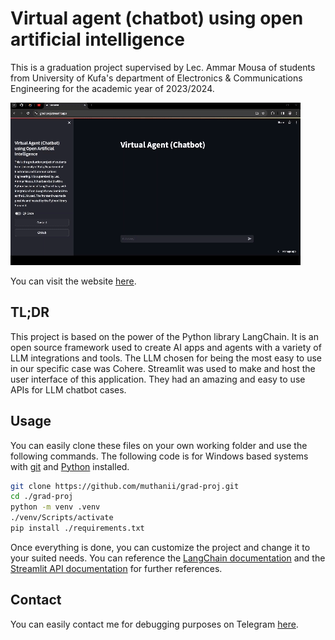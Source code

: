# Virtual agent (chatbot) using open artificial intelligence

This is a graduation project supervised by Lec. Ammar Mousa of students from University of Kufa's department of Electronics & Communications Engineering for the academic year of 2023/2024.

![Two examples being implemented on the website.](./img/GIF.gif)

You can visit the website [here](https://grad-proj.streamlit.app/).

## **TL;DR**

This project is based on the power of the Python library LangChain. It is an open source framework used to create AI apps and agents with a variety of LLM integrations and tools. The LLM chosen for being the most easy to use in our specific case was Cohere. Streamlit was used to make and host the user interface of this application. They had an amazing and easy to use APIs for LLM chatbot cases.

## Usage

You can easily clone these files on your own working folder and use the following commands. The following code is for Windows based systems with [git](https://git-scm.com/downloads) and [Python](https://www.python.org/downloads/) installed.

```bash
git clone https://github.com/muthanii/grad-proj.git
cd ./grad-proj
python -m venv .venv
./venv/Scripts/activate
pip install ./requirements.txt
```

Once everything is done, you can customize the project and change it to your suited needs. You can reference the [LangChain documentation](https://python.langchain.com/docs/get_started/introduction) and the [Streamlit API documentation](https://docs.streamlit.io/library/api-reference) for further references.

## Contact

You can easily contact me for debugging purposes on Telegram [here](https://t.me/muthanii).
